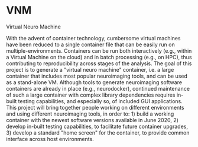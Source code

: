 # VNM
Virtual Neuro Machine

With the advent of container technology, cumbersome virtual machines have been reduced to a single container file that can be easily run on multiple-environments. Containers can be run both interactively (e.g., within a Virtual Machine on the cloud) and in batch processing (e.g., on HPC), thus contributing to reproducibility across stages of the analysis. The goal of this project is to generate a "virtual neuro machine" container, i.e. a large container that includes most popular neuroimaging tools, and can be used as a stand-alone VM. Although tools to generate neuroimaging software containers are already in place (e.g., neurodocker), continued maintenance of such a large container with complex library dependencies requires in-built testing capabilities, and especially so, of included GUI applications. This project will bring together people working on different environments and using different neuroimaging tools, in order to: 1) build a working container with the newest software versions available in June 2020, 2) develop in-built testing capabilities, to facilitate future container upgrades, 3) develop a standard "home screen" for the container, to provide common interface across host environments.

